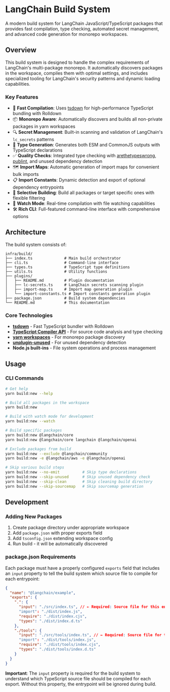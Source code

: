 # LangChain Build System

A modern build system for LangChain JavaScript/TypeScript packages that provides fast compilation, type checking, automated secret management, and advanced code generation for monorepo workspaces.

## Overview

This build system is designed to handle the complex requirements of LangChain's multi-package monorepo. It automatically discovers packages in the workspace, compiles them with optimal settings, and includes specialized tooling for LangChain's security patterns and dynamic loading capabilities.

### Key Features

- 🚀 **Fast Compilation**: Uses [tsdown](https://github.com/privatenumber/tsdown) for high-performance TypeScript bundling with Rolldown
- 📦 **Monorepo Aware**: Automatically discovers and builds all non-private packages in yarn workspaces
- 🔍 **Secret Management**: Built-in scanning and validation of LangChain's `lc_secrets` patterns
- 📝 **Type Generation**: Generates both ESM and CommonJS outputs with TypeScript declarations
- ✅ **Quality Checks**: Integrated type checking with [arethetypeswrong](https://github.com/arethetypeswrong/arethetypeswrong), [publint](https://github.com/bluwy/publint), and unused dependency detection
- 🗺️ **Import Maps**: Automatic generation of import maps for convenient bulk imports
- 📋 **Import Constants**: Dynamic detection and export of optional dependency entrypoints
- 🎯 **Selective Building**: Build all packages or target specific ones with flexible filtering
- 👀 **Watch Mode**: Real-time compilation with file watching capabilities
- 🛠️ **Rich CLI**: Full-featured command-line interface with comprehensive options

## Architecture

The build system consists of:

```
infra/build/
├── index.ts              # Main build orchestrator
├── cli.ts                # Command-line interface
├── types.ts              # TypeScript type definitions
├── utils.ts              # Utility functions
├── plugins/
│   ├── README.md         # Plugin documentation
│   ├── lc-secrets.ts     # LangChain secrets scanning plugin
│   ├── import-map.ts     # Import map generation plugin
│   └── import-constants.ts # Import constants generation plugin
├── package.json          # Build system dependencies
└── README.md             # This documentation
```

### Core Technologies

- **[tsdown](https://github.com/privatenumber/tsdown)** - Fast TypeScript bundler with Rolldown
- **[TypeScript Compiler API](https://github.com/microsoft/TypeScript)** - For source code analysis and type checking
- **[yarn workspaces](https://yarnpkg.com/features/workspaces)** - For monorepo package discovery
- **[unplugin-unused](https://github.com/unplugin/unplugin-unused)** - For unused dependency detection
- **Node.js built-ins** - File system operations and process management

## Usage

### CLI Commands

```bash
# Get help
yarn build:new --help

# Build all packages in the workspace
yarn build:new

# Build with watch mode for development
yarn build:new --watch

# Build specific packages
yarn build:new @langchain/core
yarn build:new @langchain/core langchain @langchain/openai

# Exclude packages from build
yarn build:new --exclude @langchain/community
yarn build:new -e @langchain/aws -e @langchain/openai

# Skip various build steps
yarn build:new --no-emit          # Skip type declarations
yarn build:new --skip-unused      # Skip unused dependency check
yarn build:new --skip-clean       # Skip cleaning build directory
yarn build:new --skip-sourcemap   # Skip sourcemap generation
```

## Development

### Adding New Packages

1. Create package directory under appropriate workspace
2. Add `package.json` with proper exports field
3. Add `tsconfig.json` extending workspace config
4. Run build - it will be automatically discovered

### package.json Requirements

Each package must have a properly configured `exports` field that includes an `input` property to tell the build system which source file to compile for each entrypoint:

```json
{
  "name": "@langchain/example",
  "exports": {
    ".": {
      "input": "./src/index.ts", // ← Required: Source file for this entrypoint
      "import": "./dist/index.js",
      "require": "./dist/index.cjs",
      "types": "./dist/index.d.ts"
    },
    "./tools": {
      "input": "./src/tools/index.ts", // ← Required: Source file for tools entrypoint
      "import": "./dist/tools/index.js",
      "require": "./dist/tools/index.cjs",
      "types": "./dist/tools/index.d.ts"
    }
  }
}
```

**Important**: The `input` property is required for the build system to understand which TypeScript source file should be compiled for each export. Without this property, the entrypoint will be ignored during build.
